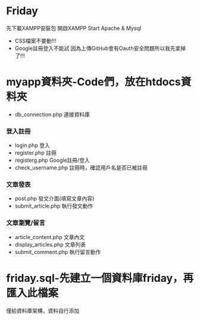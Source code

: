 # Friday

先下載XAMPP安裝包
開啟XAMPP Start Apache  & Mysql

*  CSS檔案不要動!!! 
*  Google註冊登入不能試 因為上傳GitHub會有Oauth安全問題所以我先拿掉了!!! 
# myapp資料夾-Code們，放在htdocs資料夾
*  db_connection.php 連接資料庫 
### 登入註冊
*  login.php 登入
*  register.php 註冊
*  registerg.php Google註冊/登入
*  check_username.php 註冊時，確認用戶名是否已被註冊
### 文章發表
* post.php 發文介面(填寫文章內容)
* submit_article.php 執行發文動作
### 文章瀏覽/留言
* article_content.php 文章內文
* display_articles.php 文章列表
* submit_comment.php 執行留言動作
# friday.sql-先建立一個資料庫friday，再匯入此檔案
僅給資料庫架構，資料自行添加

